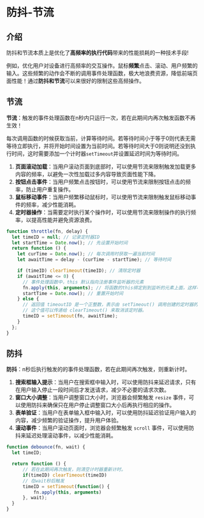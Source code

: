 # 防抖-节流

## 介绍

防抖和节流本质上是优化了**高频率的执行代码**带来的性能损耗的一种技术手段!

例如，优化用户对设备进行高频率的交互操作。鼠标**频繁**点击、滚动、用户频繁的输入。这些频繁的动作会不断的调用事件处理函数，极大地浪费资源，降低前端页面性能！通过**防抖和节流**可以来很好的限制这些高频操作。


## 节流

**节流**：触发的事件处理函数在n秒内只运行一次，若在此期间内再次触发函数不再生效！

每次调用函数的时候获取当前，计算等待时间。若等待时间小于等于0则代表无需等待立即执行，并将开始时间设置为当前时间。若等待时间大于0则说明还没到执行时间，这时需要添加一个计时器`setTimeout`并设置延迟时间为等待时间。

1. **页面滚动加载**：当用户滚动页面到底部时，可以使用节流来限制触发加载更多内容的频率，以避免一次性加载过多内容导致页面性能下降。
2. **按钮点击事件**：当用户频繁点击按钮时，可以使用节流来限制按钮点击的频率，防止用户重复操作。
3. **鼠标移动事件**：当用户频繁移动鼠标时，可以使用节流来限制触发鼠标移动事件的频率，减少性能消耗。
4. **定时器操作**：当需要定时执行某个操作时，可以使用节流来限制操作的执行频率，以提高性能并避免资源浪费。

```js
function throttle(fn, delay) {
  let timeID = null; // 记录定时器ID
  let startTime = Date.now(); // 先设置开始时间
  return function () {
    let curTime = Date.now(); // 每次调用时获取一遍当前时间
    let awaitTime = delay - (curTime - startTime); // 等待时间

    if (timeID) clearTimeout(timeID); // 清除定时器
    if (awaitTime <= 0) {
      // 事件处理函数中，this 默认指向注册事件监听器的元素
      fn.apply(this, arguments); // 将函数的this绑定到到监听的元素上面，这样可以确保在fn中使用this操作元素
      startTime = Date.now(); // 重置开始时间
    } else {
      // 返回值 timeoutID 是一个正整数，表示由 setTimeout() 调用创建的定时器的编号。
      // 这个值可以传递给 clearTimeout() 来取消该定时器。
      timeID = setTimeout(fn, awaitTime);
    }
  };
}
```



## 防抖

**防抖**：n秒后执行触发的的事件处理函数，若在此期间再次触发，则重新计时。

1. **搜索框输入提示**：当用户在搜索框中输入时，可以使用防抖来延迟请求，只有在用户输入停止一段时间后才发送请求，减少不必要的请求次数。
2. **窗口大小调整**：当用户调整窗口大小时，浏览器会频繁触发 `resize` 事件，可以使用防抖来确保只在用户停止调整窗口大小后再执行相应的操作。
3. **表单验证**：当用户在表单输入框中输入时，可以使用防抖延迟验证用户输入的内容，减少频繁的验证操作，提升用户体验。
4. **滚动事件**：当用户滚动页面时，浏览器会频繁触发 `scroll` 事件，可以使用防抖来延迟处理滚动事件，以减少性能消耗。


```js
function debounce(fn, wait) {
  let timeID;

  return function () {
      // 若在此期间再次触发，则清空计时器重新计时。
      if(timeID) clearTimeout(timeID)
      // 在wait秒后触发
      timeID = setTimeout(function() {
          fn.apply(this, arguments)
      }, wait);
  }
}
```